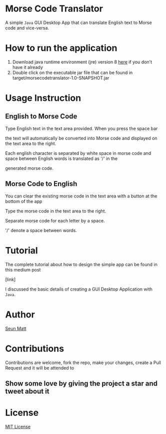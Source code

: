Morse Code Translator
=====================

A simple `Java` GUI Desktop App that can translate English text to Morse code and vice-versa.

How to run the application
==========================
1. Download java runtime environment (jre) version 8 [here](http://www.oracle.com/technetwork/java/javase/downloads/jre8-downloads-2133155.html) if you don't have it already
2. Double click on the executable jar file that can be found in target/morsecodetranslator-1.0-SNAPSHOT.jar

Usage Instruction
=================

English to Morse Code
---------------------
Type English text in the text area provided. When you press the space bar

the text will automatically be converted into Morse code and displayed on the text area to the right.

Each english character is separated by white space in morse code and space between English words is translated as '/' in the

generated morse code.

Morse Code to English
---------------------
You can clear the existing morse code in the text area with a button at the bottom of the app

Type the morse code in the text area to the right. 

Separate morse code for each letter by a space.

'/' denote a space between words.


Tutorial
=========
The complete tutorial about how to design the simple app can be found in this medium post

[link]

I discussed the basic details of creating a GUI Desktop Application with `Java`. 


Author
======
[Seun Matt](https://twitter.com/seunmatt2)

Contributions
=============
Contributions are welcome, fork the repo, make your changes, create a Pull Request and it will be attended to

Show some love by giving the project a star and tweet about it
--------------------------------------------------------------- 
 
License
========
[MIT License]()

